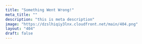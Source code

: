 ```yaml
---
title: "Something Went Wrong!"
meta_title: ""
description: "this is meta description"
image: "https://dzslhiqiy3lnx.cloudfront.net/main/404.png"
layout: "404"
draft: false
---
```


